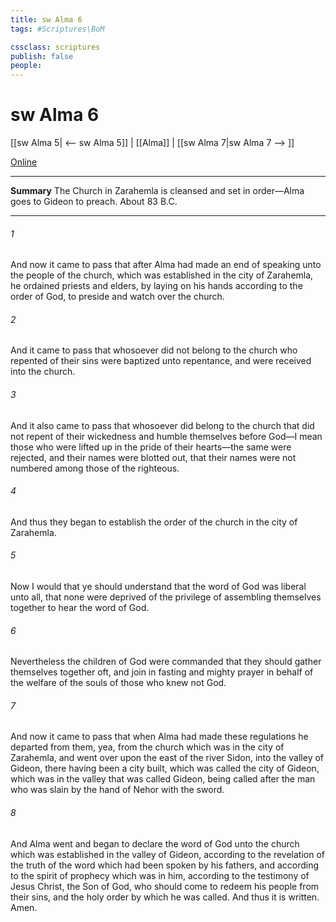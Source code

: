 ```yaml
---
title: sw Alma 6
tags: #Scriptures\BoM

cssclass: scriptures
publish: false
people:
---
```


# sw Alma 6
[[sw Alma 5| <-- sw Alma 5]] | [[Alma]] | [[sw Alma 7|sw Alma 7 --> ]]

[Online](https://churchofjesuschrist.org/study/scriptures/bofm/alma/6?lang=eng)

---
__Summary__
The Church in Zarahemla is cleansed and set in order—Alma goes to Gideon to preach. About 83 B.C.

---
###### 1 
And now it came to pass that after Alma had made an end of speaking unto the people of the church, which was established in the city of Zarahemla, he ordained priests and elders, by laying on his hands according to the order of God, to preside and watch over the church.

###### 2 
And it came to pass that whosoever did not belong to the church who repented of their sins were baptized unto repentance, and were received into the church.

###### 3 
And it also came to pass that whosoever did belong to the church that did not repent of their wickedness and humble themselves before God—I mean those who were lifted up in the pride of their hearts—the same were rejected, and their names were blotted out, that their names were not numbered among those of the righteous.

###### 4 
And thus they began to establish the order of the church in the city of Zarahemla.

###### 5 
Now I would that ye should understand that the word of God was liberal unto all, that none were deprived of the privilege of assembling themselves together to hear the word of God.

###### 6 
Nevertheless the children of God were commanded that they should gather themselves together oft, and join in fasting and mighty prayer in behalf of the welfare of the souls of those who knew not God.

###### 7 
And now it came to pass that when Alma had made these regulations he departed from them, yea, from the church which was in the city of Zarahemla, and went over upon the east of the river Sidon, into the valley of Gideon, there having been a city built, which was called the city of Gideon, which was in the valley that was called Gideon, being called after the man who was slain by the hand of Nehor with the sword.

###### 8 
And Alma went and began to declare the word of God unto the church which was established in the valley of Gideon, according to the revelation of the truth of the word which had been spoken by his fathers, and according to the spirit of prophecy which was in him, according to the testimony of Jesus Christ, the Son of God, who should come to redeem his people from their sins, and the holy order by which he was called. And thus it is written. Amen.


